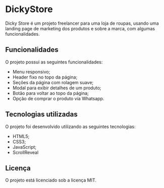 # DickyStore

Dicky Store é um projeto freelancer para uma loja de roupas, usando uma landing page de marketing
dos produtos e sobre a marca, com algumas funcionalidades.
## Funcionalidades

O projeto possui as seguintes funcionalidades:

* Menu responsivo;
* Header fixo no topo da página;
* Seções da página com rolagem suave;
* Modal para exibir detalhes de um produto;
* Botão para voltar ao topo da página;
* Opção de comprar o produto via Whatsapp.

## Tecnologias utilizadas

O projeto foi desenvolvido utilizando as seguintes tecnologias:

* HTML5;
* CSS3;
* JavaScript;
* ScrollReveal

## Licença

O projeto está licenciado sob a licença MIT.